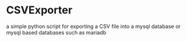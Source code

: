 # CSVExporter
a simple python script for exporting a CSV file into a mysql database or mysql based databases such as mariadb
